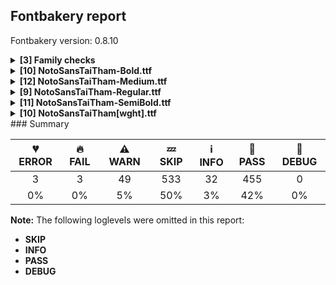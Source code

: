 ## Fontbakery report

Fontbakery version: 0.8.10

<details><summary><b>[3] Family checks</b></summary><div><details><summary>🔥 <b>FAIL:</b> Checking all files are in the same directory. (<a href="https://font-bakery.readthedocs.io/en/stable/fontbakery/profiles/universal.html#com.google.fonts/check/family/single_directory">com.google.fonts/check/family/single_directory</a>)</summary><div>


* 🔥 **FAIL** Not all fonts passed in the command line are in the same directory. This may lead to bad results as the tool will interpret all font files as belonging to a single font family. The detected directories are: ['fonts/NotoSansTaiTham/googlefonts/ttf', 'fonts/NotoSansTaiTham/googlefonts/variable-ttf'] [code: single-directory]
</div></details><details><summary>🔥 <b>FAIL:</b> Fonts have consistent PANOSE proportion? (<a href="https://font-bakery.readthedocs.io/en/stable/fontbakery/profiles/os2.html#com.google.fonts/check/family/panose_proportion">com.google.fonts/check/family/panose_proportion</a>)</summary><div>


* 🔥 **FAIL** PANOSE proportion is not the same across this family. In order to fix this, please make sure that the panose.bProportion value is the same in the OS/2 table of all of this family font files. [code: inconsistency]
</div></details><details><summary>🔥 <b>FAIL:</b> Fonts have consistent PANOSE family type? (<a href="https://font-bakery.readthedocs.io/en/stable/fontbakery/profiles/os2.html#com.google.fonts/check/family/panose_familytype">com.google.fonts/check/family/panose_familytype</a>)</summary><div>


* 🔥 **FAIL** PANOSE family type is not the same across this family. In order to fix this, please make sure that the panose.bFamilyType value is the same in the OS/2 table of all of this family font files. [code: inconsistency]
</div></details><br></div></details><details><summary><b>[10] NotoSansTaiTham-Bold.ttf</b></summary><div><details><summary>⚠ <b>WARN:</b> Glyphs are similiar to Google Fonts version? (<a href="https://font-bakery.readthedocs.io/en/stable/fontbakery/profiles/googlefonts.html#com.google.fonts/check/production_glyphs_similarity">com.google.fonts/check/production_glyphs_similarity</a>)</summary><div>


* ⚠ **WARN** Following glyphs differ greatly from Google Fonts version:
	* a_raMedial_signAetham
	* a_raMedial_signAitham
	* a_raMedial_signEtham
	* a_raMedial_signOotham
	* a_raMedial_signThamAitham
	* ba_raMedial_signAetham
	* ba_raMedial_signAitham
	* ba_raMedial_signOotham
	* ba_raMedial_signThamAitham
	* ba_signAetham and 464 more.

Use -F or --full-lists to disable shortening of long lists.
</div></details><details><summary>⚠ <b>WARN:</b> Are there caret positions declared for every ligature? (<a href="https://font-bakery.readthedocs.io/en/stable/fontbakery/profiles/googlefonts.html#com.google.fonts/check/ligature_carets">com.google.fonts/check/ligature_carets</a>)</summary><div>


* ⚠ **WARN** This font lacks caret positioning values for these ligature glyphs:
	- maiKang_maiSattham.blwf1
	- maiKang_tone1tham.blwf1
	- maiSat_maiSattham
	- maiSat_tone1tham
	- signI_maiKangLaitham
	- signI_maiKangtham
	- signO_maiSattham.blwf1
	- signO_tone1tham.blwf1
	- signOaAbove_tone1tham.blwf1
	- taHigh.watham
	- uni1AA9
	- wa_yaLowtham

   [code: incomplete-caret-pos-data]
</div></details><details><summary>⚠ <b>WARN:</b> Ensure fonts have ScriptLangTags declared on the 'meta' table. (<a href="https://font-bakery.readthedocs.io/en/stable/fontbakery/profiles/googlefonts.html#com.google.fonts/check/meta/script_lang_tags">com.google.fonts/check/meta/script_lang_tags</a>)</summary><div>


* ⚠ **WARN** This font file does not have a 'meta' table. [code: lacks-meta-table]
</div></details><details><summary>⚠ <b>WARN:</b> Check font contains no unreachable glyphs (<a href="https://font-bakery.readthedocs.io/en/stable/fontbakery/profiles/universal.html#com.google.fonts/check/unreachable_glyphs">com.google.fonts/check/unreachable_glyphs</a>)</summary><div>


* ⚠ **WARN** The following glyphs could not be reached by codepoint or substitution rules:

	- lue_raMedial_signAetham

	- lue_raMedial_signAitham

	- lue_raMedial_signEtham

	- lue_raMedial_signOotham

	- lue_raMedial_signThamAitham

	- lue_raMedialtham

	- lue_signAetham

	- lue_signAitham

	- lue_signEtham

	- lue_signOotham 

	- And 28 more.

Use -F or --full-lists to disable shortening of long lists.
 [code: unreachable-glyphs]
</div></details><details><summary>⚠ <b>WARN:</b> Check if each glyph has the recommended amount of contours. (<a href="https://font-bakery.readthedocs.io/en/stable/fontbakery/profiles/universal.html#com.google.fonts/check/contour_count">com.google.fonts/check/contour_count</a>)</summary><div>


* ⚠ **WARN** This check inspects the glyph outlines and detects the total number of contours in each of them. The expected values are infered from the typical ammounts of contours observed in a large collection of reference font families. The divergences listed below may simply indicate a significantly different design on some of your glyphs. On the other hand, some of these may flag actual bugs in the font such as glyphs mapped to an incorrect codepoint. Please consider reviewing the design and codepoint assignment of these to make sure they are correct.

The following glyphs do not have the recommended number of contours:

	- Glyph name: aogonek	Contours detected: 3	Expected: 2

	- Glyph name: uogonek	Contours detected: 2	Expected: 1

	- Glyph name: aogonek	Contours detected: 3	Expected: 2 

	- And Glyph name: uogonek	Contours detected: 2	Expected: 1
 [code: contour-count]
</div></details><details><summary>⚠ <b>WARN:</b> Ensure dotted circle glyph is present and can attach marks. (<a href="https://font-bakery.readthedocs.io/en/stable/fontbakery/profiles/universal.html#com.google.fonts/check/dotted_circle">com.google.fonts/check/dotted_circle</a>)</summary><div>


* ⚠ **WARN** No dotted circle glyph present [code: missing-dotted-circle]
</div></details><details><summary>⚠ <b>WARN:</b> Does GPOS table have kerning information? This check skips monospaced fonts as defined by post.isFixedPitch value (<a href="https://font-bakery.readthedocs.io/en/stable/fontbakery/profiles/gpos.html#com.google.fonts/check/gpos_kerning_info">com.google.fonts/check/gpos_kerning_info</a>)</summary><div>


* ⚠ **WARN** GPOS table lacks kerning information. [code: lacks-kern-info]
</div></details><details><summary>⚠ <b>WARN:</b> Are there any misaligned on-curve points? (<a href="https://font-bakery.readthedocs.io/en/stable/fontbakery/profiles/<Section: Outline Correctness Checks>.html#com.google.fonts/check/outline_alignment_miss">com.google.fonts/check/outline_alignment_miss</a>)</summary><div>


* ⚠ **WARN** The following glyphs have on-curve points which have potentially incorrect y coordinates:

	* two (U+0032): X=413.5,Y=698.5 (should be at cap-height 700?)

	* six (U+0036): X=241.5,Y=698.5 (should be at cap-height 700?)

	* C (U+0043): X=482.0,Y=-1.0 (should be at baseline 0?)

	* G (U+0047): X=527.5,Y=1.0 (should be at baseline 0?)

	* b (U+0062): X=286.0,Y=532.5 (should be at x-height 534?)

	* c (U+0063): X=394.5,Y=-0.5 (should be at baseline 0?)

	* d (U+0064): X=352.0,Y=533.0 (should be at x-height 534?)

	* e (U+0065): X=432.5,Y=-0.5 (should be at baseline 0?)

	* g (U+0067): X=555.0,Y=-1.0 (should be at baseline 0?)

	* p (U+0070): X=286.0,Y=532.0 (should be at x-height 534?) 

	* And 54 more.

Use -F or --full-lists to disable shortening of long lists. [code: found-misalignments]
</div></details><details><summary>⚠ <b>WARN:</b> Do outlines contain any jaggy segments? (<a href="https://font-bakery.readthedocs.io/en/stable/fontbakery/profiles/<Section: Outline Correctness Checks>.html#com.google.fonts/check/outline_jaggy_segments">com.google.fonts/check/outline_jaggy_segments</a>)</summary><div>


* ⚠ **WARN** The following glyphs have jaggy segments:

	* W (U+0057): B<<266.0,196.0>-<272.0,161.0>-<275.0,137.0>>/B<<275.0,137.0>-<278.0,162.0>-<284.0,196.5>> = 13.967789761532726

	* W (U+0057): B<<489.0,505.5>-<485.0,529.0>-<483.0,542.0>>/B<<483.0,542.0>-<482.0,529.0>-<477.5,505.5>> = 13.144867617550734

	* W (U+0057): B<<683.0,196.0>-<689.0,161.0>-<692.0,137.0>>/B<<692.0,137.0>-<695.0,162.0>-<701.0,196.5>> = 13.967789761532726

	* Wacute (U+1E82): B<<266.0,196.0>-<272.0,161.0>-<275.0,137.0>>/B<<275.0,137.0>-<278.0,162.0>-<284.0,196.5>> = 13.967789761532726

	* Wacute (U+1E82): B<<489.0,505.5>-<485.0,529.0>-<483.0,542.0>>/B<<483.0,542.0>-<482.0,529.0>-<477.5,505.5>> = 13.144867617550734

	* Wacute (U+1E82): B<<683.0,196.0>-<689.0,161.0>-<692.0,137.0>>/B<<692.0,137.0>-<695.0,162.0>-<701.0,196.5>> = 13.967789761532726

	* Wcircumflex (U+0174): B<<266.0,196.0>-<272.0,161.0>-<275.0,137.0>>/B<<275.0,137.0>-<278.0,162.0>-<284.0,196.5>> = 13.967789761532726

	* Wcircumflex (U+0174): B<<489.0,505.5>-<485.0,529.0>-<483.0,542.0>>/B<<483.0,542.0>-<482.0,529.0>-<477.5,505.5>> = 13.144867617550734

	* Wcircumflex (U+0174): B<<683.0,196.0>-<689.0,161.0>-<692.0,137.0>>/B<<692.0,137.0>-<695.0,162.0>-<701.0,196.5>> = 13.967789761532726

	* Wdieresis (U+1E84): B<<266.0,196.0>-<272.0,161.0>-<275.0,137.0>>/B<<275.0,137.0>-<278.0,162.0>-<284.0,196.5>> = 13.967789761532726 

	* And 5 more.

Use -F or --full-lists to disable shortening of long lists. [code: found-jaggy-segments]
</div></details><details><summary>⚠ <b>WARN:</b> Do outlines contain any semi-vertical or semi-horizontal lines? (<a href="https://font-bakery.readthedocs.io/en/stable/fontbakery/profiles/<Section: Outline Correctness Checks>.html#com.google.fonts/check/outline_semi_vertical">com.google.fonts/check/outline_semi_vertical</a>)</summary><div>


* ⚠ **WARN** The following glyphs have semi-vertical/semi-horizontal lines:

	* uni1A4F (U+1A4F): L<<199.0,35.0>--<200.0,-124.0>>

	* uni1A4F (U+1A4F): L<<76.0,203.0>--<202.0,204.0>>

	* uni1A4F (U+1A4F): L<<78.0,-86.0>--<76.0,203.0>>

	* uni1A50 (U+1A50): L<<84.0,203.0>--<211.0,204.0>> 

	* And uni1A50 (U+1A50): L<<89.0,385.0>--<87.0,660.0>> [code: found-semi-vertical]
</div></details><br></div></details><details><summary><b>[12] NotoSansTaiTham-Medium.ttf</b></summary><div><details><summary>⚠ <b>WARN:</b> Glyphs are similiar to Google Fonts version? (<a href="https://font-bakery.readthedocs.io/en/stable/fontbakery/profiles/googlefonts.html#com.google.fonts/check/production_glyphs_similarity">com.google.fonts/check/production_glyphs_similarity</a>)</summary><div>


* ⚠ **WARN** Following glyphs differ greatly from Google Fonts version:
	* a_raMedial_signAetham
	* a_raMedial_signAitham
	* a_raMedial_signEtham
	* a_raMedial_signOotham
	* a_raMedial_signThamAitham
	* ba_raMedial_signAetham
	* ba_raMedial_signAitham
	* ba_raMedial_signEtham
	* ba_raMedial_signOotham
	* ba_raMedial_signThamAitham and 574 more.

Use -F or --full-lists to disable shortening of long lists.
</div></details><details><summary>⚠ <b>WARN:</b> Are there caret positions declared for every ligature? (<a href="https://font-bakery.readthedocs.io/en/stable/fontbakery/profiles/googlefonts.html#com.google.fonts/check/ligature_carets">com.google.fonts/check/ligature_carets</a>)</summary><div>


* ⚠ **WARN** This font lacks caret positioning values for these ligature glyphs:
	- maiKang_maiSattham.blwf1
	- maiKang_tone1tham.blwf1
	- maiSat_maiSattham
	- maiSat_tone1tham
	- signI_maiKangLaitham
	- signI_maiKangtham
	- signO_maiSattham.blwf1
	- signO_tone1tham.blwf1
	- signOaAbove_tone1tham.blwf1
	- taHigh.watham
	- uni1AA9
	- wa_yaLowtham

   [code: incomplete-caret-pos-data]
</div></details><details><summary>⚠ <b>WARN:</b> Combined length of family and style must not exceed 27 characters. (<a href="https://font-bakery.readthedocs.io/en/stable/fontbakery/profiles/googlefonts.html#com.google.fonts/check/name/family_and_style_max_length">com.google.fonts/check/name/family_and_style_max_length</a>)</summary><div>


* ⚠ **WARN** The combined length of family and style exceeds 27 chars in the following 'WINDOWS' entries:
 FONT_FAMILY_NAME = 'Noto Sans Tai Tham Medium' / SUBFAMILY_NAME = 'Regular'

Please take a look at the conversation at https://github.com/googlefonts/fontbakery/issues/2179 in order to understand the reasoning behind these name table records max-length criteria. [code: too-long]
</div></details><details><summary>⚠ <b>WARN:</b> Ensure fonts have ScriptLangTags declared on the 'meta' table. (<a href="https://font-bakery.readthedocs.io/en/stable/fontbakery/profiles/googlefonts.html#com.google.fonts/check/meta/script_lang_tags">com.google.fonts/check/meta/script_lang_tags</a>)</summary><div>


* ⚠ **WARN** This font file does not have a 'meta' table. [code: lacks-meta-table]
</div></details><details><summary>⚠ <b>WARN:</b> Check font contains no unreachable glyphs (<a href="https://font-bakery.readthedocs.io/en/stable/fontbakery/profiles/universal.html#com.google.fonts/check/unreachable_glyphs">com.google.fonts/check/unreachable_glyphs</a>)</summary><div>


* ⚠ **WARN** The following glyphs could not be reached by codepoint or substitution rules:

	- lue_raMedial_signAetham

	- lue_raMedial_signAitham

	- lue_raMedial_signEtham

	- lue_raMedial_signOotham

	- lue_raMedial_signThamAitham

	- lue_raMedialtham

	- lue_signAetham

	- lue_signAitham

	- lue_signEtham

	- lue_signOotham 

	- And 28 more.

Use -F or --full-lists to disable shortening of long lists.
 [code: unreachable-glyphs]
</div></details><details><summary>⚠ <b>WARN:</b> Check if each glyph has the recommended amount of contours. (<a href="https://font-bakery.readthedocs.io/en/stable/fontbakery/profiles/universal.html#com.google.fonts/check/contour_count">com.google.fonts/check/contour_count</a>)</summary><div>


* ⚠ **WARN** This check inspects the glyph outlines and detects the total number of contours in each of them. The expected values are infered from the typical ammounts of contours observed in a large collection of reference font families. The divergences listed below may simply indicate a significantly different design on some of your glyphs. On the other hand, some of these may flag actual bugs in the font such as glyphs mapped to an incorrect codepoint. Please consider reviewing the design and codepoint assignment of these to make sure they are correct.

The following glyphs do not have the recommended number of contours:

	- Glyph name: aogonek	Contours detected: 3	Expected: 2

	- Glyph name: uogonek	Contours detected: 2	Expected: 1

	- Glyph name: aogonek	Contours detected: 3	Expected: 2 

	- And Glyph name: uogonek	Contours detected: 2	Expected: 1
 [code: contour-count]
</div></details><details><summary>⚠ <b>WARN:</b> Ensure dotted circle glyph is present and can attach marks. (<a href="https://font-bakery.readthedocs.io/en/stable/fontbakery/profiles/universal.html#com.google.fonts/check/dotted_circle">com.google.fonts/check/dotted_circle</a>)</summary><div>


* ⚠ **WARN** No dotted circle glyph present [code: missing-dotted-circle]
</div></details><details><summary>⚠ <b>WARN:</b> Does GPOS table have kerning information? This check skips monospaced fonts as defined by post.isFixedPitch value (<a href="https://font-bakery.readthedocs.io/en/stable/fontbakery/profiles/gpos.html#com.google.fonts/check/gpos_kerning_info">com.google.fonts/check/gpos_kerning_info</a>)</summary><div>


* ⚠ **WARN** GPOS table lacks kerning information. [code: lacks-kern-info]
</div></details><details><summary>⚠ <b>WARN:</b> Are there any misaligned on-curve points? (<a href="https://font-bakery.readthedocs.io/en/stable/fontbakery/profiles/<Section: Outline Correctness Checks>.html#com.google.fonts/check/outline_alignment_miss">com.google.fonts/check/outline_alignment_miss</a>)</summary><div>


* ⚠ **WARN** The following glyphs have on-curve points which have potentially incorrect y coordinates:

	* two (U+0032): X=149.0,Y=698.0 (should be at cap-height 700?)

	* three (U+0033): X=136.5,Y=-1.0 (should be at baseline 0?)

	* six (U+0036): X=243.5,Y=699.5 (should be at cap-height 700?)

	* nine (U+0039): X=96.0,Y=-1.0 (should be at baseline 0?)

	* at (U+0040): X=552.5,Y=-1.0 (should be at baseline 0?)

	* G (U+0047): X=534.5,Y=-0.5 (should be at baseline 0?)

	* S (U+0053): X=137.5,Y=-0.5 (should be at baseline 0?)

	* a (U+0061): X=188.5,Y=534.5 (should be at x-height 534?)

	* c (U+0063): X=383.0,Y=-2.0 (should be at baseline 0?)

	* e (U+0065): X=414.5,Y=-1.5 (should be at baseline 0?) 

	* And 85 more.

Use -F or --full-lists to disable shortening of long lists. [code: found-misalignments]
</div></details><details><summary>⚠ <b>WARN:</b> Do any segments have colinear vectors? (<a href="https://font-bakery.readthedocs.io/en/stable/fontbakery/profiles/<Section: Outline Correctness Checks>.html#com.google.fonts/check/outline_colinear_vectors">com.google.fonts/check/outline_colinear_vectors</a>)</summary><div>


* ⚠ **WARN** The following glyphs have colinear vectors:

	* uni1A3D (U+1A3D): L<<504.0,266.0>--<504.0,266.0>> -> L<<504.0,266.0>--<504.0,266.0>>

	* uni1A47 (U+1A47): L<<493.0,268.0>--<493.0,268.0>> -> L<<493.0,268.0>--<493.0,268.0>>

	* uni1A48 (U+1A48): L<<499.0,268.0>--<499.0,268.0>> -> L<<499.0,268.0>--<499.0,268.0>>

	* uni1A54 (U+1A54): L<<506.0,268.0>--<506.0,268.0>> -> L<<506.0,268.0>--<506.0,268.0>>

	* uni1A54 (U+1A54): L<<902.0,268.0>--<902.0,267.0>> -> L<<902.0,267.0>--<902.0,266.0>> 

	* And uni1AA2 (U+1AA2): L<<506.0,268.0>--<506.0,268.0>> -> L<<506.0,268.0>--<506.0,268.0>> [code: found-colinear-vectors]
</div></details><details><summary>⚠ <b>WARN:</b> Do outlines contain any jaggy segments? (<a href="https://font-bakery.readthedocs.io/en/stable/fontbakery/profiles/<Section: Outline Correctness Checks>.html#com.google.fonts/check/outline_jaggy_segments">com.google.fonts/check/outline_jaggy_segments</a>)</summary><div>


* ⚠ **WARN** The following glyphs have jaggy segments:

	* W (U+0057): B<<474.5,553.0>-<469.0,579.0>-<467.0,591.0>>/B<<467.0,591.0>-<466.0,579.0>-<460.5,553.5>> = 14.22596389875178

	* W (U+0057): B<<667.0,199.5>-<677.0,151.0>-<682.0,116.0>>/B<<682.0,116.0>-<686.0,153.0>-<696.0,200.0>> = 14.300277449185549

	* Wacute (U+1E82): B<<474.5,553.0>-<469.0,579.0>-<467.0,591.0>>/B<<467.0,591.0>-<466.0,579.0>-<460.5,553.5>> = 14.22596389875178

	* Wacute (U+1E82): B<<667.0,199.5>-<677.0,151.0>-<682.0,116.0>>/B<<682.0,116.0>-<686.0,153.0>-<696.0,200.0>> = 14.300277449185549

	* Wcircumflex (U+0174): B<<474.5,553.0>-<469.0,579.0>-<467.0,591.0>>/B<<467.0,591.0>-<466.0,579.0>-<460.5,553.5>> = 14.22596389875178

	* Wcircumflex (U+0174): B<<667.0,199.5>-<677.0,151.0>-<682.0,116.0>>/B<<682.0,116.0>-<686.0,153.0>-<696.0,200.0>> = 14.300277449185549

	* Wdieresis (U+1E84): B<<474.5,553.0>-<469.0,579.0>-<467.0,591.0>>/B<<467.0,591.0>-<466.0,579.0>-<460.5,553.5>> = 14.22596389875178

	* Wdieresis (U+1E84): B<<667.0,199.5>-<677.0,151.0>-<682.0,116.0>>/B<<682.0,116.0>-<686.0,153.0>-<696.0,200.0>> = 14.300277449185549

	* Wgrave (U+1E80): B<<474.5,553.0>-<469.0,579.0>-<467.0,591.0>>/B<<467.0,591.0>-<466.0,579.0>-<460.5,553.5>> = 14.22596389875178 

	* And Wgrave (U+1E80): B<<667.0,199.5>-<677.0,151.0>-<682.0,116.0>>/B<<682.0,116.0>-<686.0,153.0>-<696.0,200.0>> = 14.300277449185549 [code: found-jaggy-segments]
</div></details><details><summary>⚠ <b>WARN:</b> Do outlines contain any semi-vertical or semi-horizontal lines? (<a href="https://font-bakery.readthedocs.io/en/stable/fontbakery/profiles/<Section: Outline Correctness Checks>.html#com.google.fonts/check/outline_semi_vertical">com.google.fonts/check/outline_semi_vertical</a>)</summary><div>


* ⚠ **WARN** The following glyphs have semi-vertical/semi-horizontal lines:

	* uni1A2A (U+1A2A): L<<87.0,271.0>--<89.0,636.0>>

	* uni1A4F (U+1A4F): L<<82.0,-86.0>--<80.0,169.0>>

	* uni1A50 (U+1A50): L<<173.0,47.0>--<174.0,-124.0>>

	* uni1A50 (U+1A50): L<<179.0,705.0>--<178.0,490.0>> 

	* And uni1A50 (U+1A50): L<<84.0,-86.0>--<83.0,169.0>> [code: found-semi-vertical]
</div></details><br></div></details><details><summary><b>[9] NotoSansTaiTham-Regular.ttf</b></summary><div><details><summary>⚠ <b>WARN:</b> Glyphs are similiar to Google Fonts version? (<a href="https://font-bakery.readthedocs.io/en/stable/fontbakery/profiles/googlefonts.html#com.google.fonts/check/production_glyphs_similarity">com.google.fonts/check/production_glyphs_similarity</a>)</summary><div>


* ⚠ **WARN** Following glyphs differ greatly from Google Fonts version:
	* a_raMedial_signAitham
	* a_raMedial_signOotham
	* chaHigh_raMedial_signAitham
	* chaHigh_raMedial_signOotham
	* chaHigh_raMedial_signThamAitham
	* chaHigh_signAitham
	* chaHigh_signOotham
	* chaHigh_signThamAitham
	* greatSa_raMedial_signAitham
	* greatSa_raMedial_signOotham and 101 more.

Use -F or --full-lists to disable shortening of long lists.
</div></details><details><summary>⚠ <b>WARN:</b> Are there caret positions declared for every ligature? (<a href="https://font-bakery.readthedocs.io/en/stable/fontbakery/profiles/googlefonts.html#com.google.fonts/check/ligature_carets">com.google.fonts/check/ligature_carets</a>)</summary><div>


* ⚠ **WARN** This font lacks caret positioning values for these ligature glyphs:
	- maiKang_maiSattham.blwf1
	- maiKang_tone1tham.blwf1
	- maiSat_maiSattham
	- maiSat_tone1tham
	- signI_maiKangLaitham
	- signI_maiKangtham
	- signO_maiSattham.blwf1
	- signO_tone1tham.blwf1
	- signOaAbove_tone1tham.blwf1
	- taHigh.watham
	- uni1AA9
	- wa_yaLowtham

   [code: incomplete-caret-pos-data]
</div></details><details><summary>⚠ <b>WARN:</b> Ensure fonts have ScriptLangTags declared on the 'meta' table. (<a href="https://font-bakery.readthedocs.io/en/stable/fontbakery/profiles/googlefonts.html#com.google.fonts/check/meta/script_lang_tags">com.google.fonts/check/meta/script_lang_tags</a>)</summary><div>


* ⚠ **WARN** This font file does not have a 'meta' table. [code: lacks-meta-table]
</div></details><details><summary>⚠ <b>WARN:</b> Check font contains no unreachable glyphs (<a href="https://font-bakery.readthedocs.io/en/stable/fontbakery/profiles/universal.html#com.google.fonts/check/unreachable_glyphs">com.google.fonts/check/unreachable_glyphs</a>)</summary><div>


* ⚠ **WARN** The following glyphs could not be reached by codepoint or substitution rules:

	- lue_raMedial_signAetham

	- lue_raMedial_signAitham

	- lue_raMedial_signEtham

	- lue_raMedial_signOotham

	- lue_raMedial_signThamAitham

	- lue_raMedialtham

	- lue_signAetham

	- lue_signAitham

	- lue_signEtham

	- lue_signOotham 

	- And 28 more.

Use -F or --full-lists to disable shortening of long lists.
 [code: unreachable-glyphs]
</div></details><details><summary>⚠ <b>WARN:</b> Check if each glyph has the recommended amount of contours. (<a href="https://font-bakery.readthedocs.io/en/stable/fontbakery/profiles/universal.html#com.google.fonts/check/contour_count">com.google.fonts/check/contour_count</a>)</summary><div>


* ⚠ **WARN** This check inspects the glyph outlines and detects the total number of contours in each of them. The expected values are infered from the typical ammounts of contours observed in a large collection of reference font families. The divergences listed below may simply indicate a significantly different design on some of your glyphs. On the other hand, some of these may flag actual bugs in the font such as glyphs mapped to an incorrect codepoint. Please consider reviewing the design and codepoint assignment of these to make sure they are correct.

The following glyphs do not have the recommended number of contours:

	- Glyph name: aogonek	Contours detected: 3	Expected: 2

	- Glyph name: uogonek	Contours detected: 2	Expected: 1

	- Glyph name: aogonek	Contours detected: 3	Expected: 2 

	- And Glyph name: uogonek	Contours detected: 2	Expected: 1
 [code: contour-count]
</div></details><details><summary>⚠ <b>WARN:</b> Ensure dotted circle glyph is present and can attach marks. (<a href="https://font-bakery.readthedocs.io/en/stable/fontbakery/profiles/universal.html#com.google.fonts/check/dotted_circle">com.google.fonts/check/dotted_circle</a>)</summary><div>


* ⚠ **WARN** No dotted circle glyph present [code: missing-dotted-circle]
</div></details><details><summary>⚠ <b>WARN:</b> Does GPOS table have kerning information? This check skips monospaced fonts as defined by post.isFixedPitch value (<a href="https://font-bakery.readthedocs.io/en/stable/fontbakery/profiles/gpos.html#com.google.fonts/check/gpos_kerning_info">com.google.fonts/check/gpos_kerning_info</a>)</summary><div>


* ⚠ **WARN** GPOS table lacks kerning information. [code: lacks-kern-info]
</div></details><details><summary>⚠ <b>WARN:</b> Do any segments have colinear vectors? (<a href="https://font-bakery.readthedocs.io/en/stable/fontbakery/profiles/<Section: Outline Correctness Checks>.html#com.google.fonts/check/outline_colinear_vectors">com.google.fonts/check/outline_colinear_vectors</a>)</summary><div>


* ⚠ **WARN** The following glyphs have colinear vectors:

	* uni1A2C (U+1A2C): L<<518.0,268.0>--<518.0,268.0>> -> L<<518.0,268.0>--<518.0,268.0>>

	* uni1A32 (U+1A32): L<<539.0,266.0>--<539.0,266.0>> -> L<<539.0,266.0>--<539.0,266.0>>

	* uni1A3D (U+1A3D): L<<489.0,266.0>--<489.0,266.0>> -> L<<489.0,266.0>--<489.0,266.0>>

	* uni1A47 (U+1A47): L<<474.0,268.0>--<474.0,268.0>> -> L<<474.0,268.0>--<474.0,268.0>>

	* uni1A48 (U+1A48): L<<482.0,268.0>--<482.0,268.0>> -> L<<482.0,268.0>--<482.0,268.0>>

	* uni1A54 (U+1A54): L<<492.0,268.0>--<492.0,268.0>> -> L<<492.0,268.0>--<492.0,268.0>>

	* uni1A54 (U+1A54): L<<891.0,268.0>--<891.0,268.0>> -> L<<891.0,268.0>--<891.0,268.0>>

	* uni1A93 (U+1A93): L<<539.0,267.0>--<539.0,267.0>> -> L<<539.0,267.0>--<539.0,267.0>> 

	* And uni1AA2 (U+1AA2): L<<491.0,268.0>--<491.0,268.0>> -> L<<491.0,268.0>--<491.0,268.0>> [code: found-colinear-vectors]
</div></details><details><summary>⚠ <b>WARN:</b> Do outlines contain any semi-vertical or semi-horizontal lines? (<a href="https://font-bakery.readthedocs.io/en/stable/fontbakery/profiles/<Section: Outline Correctness Checks>.html#com.google.fonts/check/outline_semi_vertical">com.google.fonts/check/outline_semi_vertical</a>)</summary><div>


* ⚠ **WARN** The following glyphs have semi-vertical/semi-horizontal lines:

	* uni1A2A (U+1A2A): L<<88.0,271.0>--<90.0,635.0>>

	* uni1A4F (U+1A4F): L<<157.0,53.0>--<158.0,-124.0>>

	* uni1A4F (U+1A4F): L<<83.0,-86.0>--<81.0,156.0>>

	* uni1A50 (U+1A50): L<<159.0,52.0>--<160.0,-124.0>>

	* uni1A50 (U+1A50): L<<84.0,-86.0>--<82.0,156.0>> 

	* And uni1A50 (U+1A50): L<<86.0,419.0>--<87.0,636.0>> [code: found-semi-vertical]
</div></details><br></div></details><details><summary><b>[11] NotoSansTaiTham-SemiBold.ttf</b></summary><div><details><summary>⚠ <b>WARN:</b> Glyphs are similiar to Google Fonts version? (<a href="https://font-bakery.readthedocs.io/en/stable/fontbakery/profiles/googlefonts.html#com.google.fonts/check/production_glyphs_similarity">com.google.fonts/check/production_glyphs_similarity</a>)</summary><div>


* ⚠ **WARN** Following glyphs differ greatly from Google Fonts version:
	* a_raMedial_signAetham
	* a_raMedial_signAitham
	* a_raMedial_signEtham
	* a_raMedial_signOotham
	* a_raMedial_signThamAitham
	* ba_raMedial_signAetham
	* ba_raMedial_signAitham
	* ba_raMedial_signEtham
	* ba_raMedial_signOotham
	* ba_raMedial_signThamAitham and 562 more.

Use -F or --full-lists to disable shortening of long lists.
</div></details><details><summary>⚠ <b>WARN:</b> Are there caret positions declared for every ligature? (<a href="https://font-bakery.readthedocs.io/en/stable/fontbakery/profiles/googlefonts.html#com.google.fonts/check/ligature_carets">com.google.fonts/check/ligature_carets</a>)</summary><div>


* ⚠ **WARN** This font lacks caret positioning values for these ligature glyphs:
	- maiKang_maiSattham.blwf1
	- maiKang_tone1tham.blwf1
	- maiSat_maiSattham
	- maiSat_tone1tham
	- signI_maiKangLaitham
	- signI_maiKangtham
	- signO_maiSattham.blwf1
	- signO_tone1tham.blwf1
	- signOaAbove_tone1tham.blwf1
	- taHigh.watham
	- uni1AA9
	- wa_yaLowtham

   [code: incomplete-caret-pos-data]
</div></details><details><summary>⚠ <b>WARN:</b> Combined length of family and style must not exceed 27 characters. (<a href="https://font-bakery.readthedocs.io/en/stable/fontbakery/profiles/googlefonts.html#com.google.fonts/check/name/family_and_style_max_length">com.google.fonts/check/name/family_and_style_max_length</a>)</summary><div>


* ⚠ **WARN** The combined length of family and style exceeds 27 chars in the following 'WINDOWS' entries:
 FONT_FAMILY_NAME = 'Noto Sans Tai Tham SemiBold' / SUBFAMILY_NAME = 'Regular'

Please take a look at the conversation at https://github.com/googlefonts/fontbakery/issues/2179 in order to understand the reasoning behind these name table records max-length criteria. [code: too-long]
</div></details><details><summary>⚠ <b>WARN:</b> Ensure fonts have ScriptLangTags declared on the 'meta' table. (<a href="https://font-bakery.readthedocs.io/en/stable/fontbakery/profiles/googlefonts.html#com.google.fonts/check/meta/script_lang_tags">com.google.fonts/check/meta/script_lang_tags</a>)</summary><div>


* ⚠ **WARN** This font file does not have a 'meta' table. [code: lacks-meta-table]
</div></details><details><summary>⚠ <b>WARN:</b> Check font contains no unreachable glyphs (<a href="https://font-bakery.readthedocs.io/en/stable/fontbakery/profiles/universal.html#com.google.fonts/check/unreachable_glyphs">com.google.fonts/check/unreachable_glyphs</a>)</summary><div>


* ⚠ **WARN** The following glyphs could not be reached by codepoint or substitution rules:

	- lue_raMedial_signAetham

	- lue_raMedial_signAitham

	- lue_raMedial_signEtham

	- lue_raMedial_signOotham

	- lue_raMedial_signThamAitham

	- lue_raMedialtham

	- lue_signAetham

	- lue_signAitham

	- lue_signEtham

	- lue_signOotham 

	- And 28 more.

Use -F or --full-lists to disable shortening of long lists.
 [code: unreachable-glyphs]
</div></details><details><summary>⚠ <b>WARN:</b> Check if each glyph has the recommended amount of contours. (<a href="https://font-bakery.readthedocs.io/en/stable/fontbakery/profiles/universal.html#com.google.fonts/check/contour_count">com.google.fonts/check/contour_count</a>)</summary><div>


* ⚠ **WARN** This check inspects the glyph outlines and detects the total number of contours in each of them. The expected values are infered from the typical ammounts of contours observed in a large collection of reference font families. The divergences listed below may simply indicate a significantly different design on some of your glyphs. On the other hand, some of these may flag actual bugs in the font such as glyphs mapped to an incorrect codepoint. Please consider reviewing the design and codepoint assignment of these to make sure they are correct.

The following glyphs do not have the recommended number of contours:

	- Glyph name: aogonek	Contours detected: 3	Expected: 2

	- Glyph name: uogonek	Contours detected: 2	Expected: 1

	- Glyph name: aogonek	Contours detected: 3	Expected: 2 

	- And Glyph name: uogonek	Contours detected: 2	Expected: 1
 [code: contour-count]
</div></details><details><summary>⚠ <b>WARN:</b> Ensure dotted circle glyph is present and can attach marks. (<a href="https://font-bakery.readthedocs.io/en/stable/fontbakery/profiles/universal.html#com.google.fonts/check/dotted_circle">com.google.fonts/check/dotted_circle</a>)</summary><div>


* ⚠ **WARN** No dotted circle glyph present [code: missing-dotted-circle]
</div></details><details><summary>⚠ <b>WARN:</b> Does GPOS table have kerning information? This check skips monospaced fonts as defined by post.isFixedPitch value (<a href="https://font-bakery.readthedocs.io/en/stable/fontbakery/profiles/gpos.html#com.google.fonts/check/gpos_kerning_info">com.google.fonts/check/gpos_kerning_info</a>)</summary><div>


* ⚠ **WARN** GPOS table lacks kerning information. [code: lacks-kern-info]
</div></details><details><summary>⚠ <b>WARN:</b> Are there any misaligned on-curve points? (<a href="https://font-bakery.readthedocs.io/en/stable/fontbakery/profiles/<Section: Outline Correctness Checks>.html#com.google.fonts/check/outline_alignment_miss">com.google.fonts/check/outline_alignment_miss</a>)</summary><div>


* ⚠ **WARN** The following glyphs have on-curve points which have potentially incorrect y coordinates:

	* two (U+0032): X=405.0,Y=699.5 (should be at cap-height 700?)

	* three (U+0033): X=135.0,Y=-0.5 (should be at baseline 0?)

	* six (U+0036): X=242.5,Y=699.5 (should be at cap-height 700?)

	* nine (U+0039): X=90.0,Y=-2.0 (should be at baseline 0?)

	* C (U+0043): X=485.5,Y=-2.0 (should be at baseline 0?)

	* G (U+0047): X=531.0,Y=0.5 (should be at baseline 0?)

	* c (U+0063): X=388.5,Y=-1.0 (should be at baseline 0?)

	* e (U+0065): X=423.0,Y=-1.0 (should be at baseline 0?)

	* h (U+0068): X=275.5,Y=532.0 (should be at x-height 534?)

	* m (U+006D): X=270.5,Y=532.5 (should be at x-height 534?) 

	* And 64 more.

Use -F or --full-lists to disable shortening of long lists. [code: found-misalignments]
</div></details><details><summary>⚠ <b>WARN:</b> Do outlines contain any jaggy segments? (<a href="https://font-bakery.readthedocs.io/en/stable/fontbakery/profiles/<Section: Outline Correctness Checks>.html#com.google.fonts/check/outline_jaggy_segments">com.google.fonts/check/outline_jaggy_segments</a>)</summary><div>


* ⚠ **WARN** The following glyphs have jaggy segments:

	* W (U+0057): B<<257.0,182.5>-<263.0,150.0>-<266.0,126.0>>/B<<266.0,126.0>-<269.0,151.0>-<275.0,184.0>> = 13.967789761532726

	* W (U+0057): B<<482.5,523.0>-<476.0,553.0>-<475.0,567.0>>/B<<475.0,567.0>-<473.0,553.0>-<467.5,523.5>> = 12.215719134130818

	* W (U+0057): B<<678.0,182.0>-<684.0,150.0>-<687.0,126.0>>/B<<687.0,126.0>-<690.0,151.0>-<695.5,183.0>> = 13.967789761532726

	* Wacute (U+1E82): B<<257.0,182.5>-<263.0,150.0>-<266.0,126.0>>/B<<266.0,126.0>-<269.0,151.0>-<275.0,184.0>> = 13.967789761532726

	* Wacute (U+1E82): B<<482.5,523.0>-<476.0,553.0>-<475.0,567.0>>/B<<475.0,567.0>-<473.0,553.0>-<467.5,523.5>> = 12.215719134130818

	* Wacute (U+1E82): B<<678.0,182.0>-<684.0,150.0>-<687.0,126.0>>/B<<687.0,126.0>-<690.0,151.0>-<695.5,183.0>> = 13.967789761532726

	* Wcircumflex (U+0174): B<<257.0,182.5>-<263.0,150.0>-<266.0,126.0>>/B<<266.0,126.0>-<269.0,151.0>-<275.0,184.0>> = 13.967789761532726

	* Wcircumflex (U+0174): B<<482.5,523.0>-<476.0,553.0>-<475.0,567.0>>/B<<475.0,567.0>-<473.0,553.0>-<467.5,523.5>> = 12.215719134130818

	* Wcircumflex (U+0174): B<<678.0,182.0>-<684.0,150.0>-<687.0,126.0>>/B<<687.0,126.0>-<690.0,151.0>-<695.5,183.0>> = 13.967789761532726

	* Wdieresis (U+1E84): B<<257.0,182.5>-<263.0,150.0>-<266.0,126.0>>/B<<266.0,126.0>-<269.0,151.0>-<275.0,184.0>> = 13.967789761532726 

	* And 5 more.

Use -F or --full-lists to disable shortening of long lists. [code: found-jaggy-segments]
</div></details><details><summary>⚠ <b>WARN:</b> Do outlines contain any semi-vertical or semi-horizontal lines? (<a href="https://font-bakery.readthedocs.io/en/stable/fontbakery/profiles/<Section: Outline Correctness Checks>.html#com.google.fonts/check/outline_semi_vertical">com.google.fonts/check/outline_semi_vertical</a>)</summary><div>


* ⚠ **WARN** The following glyphs have semi-vertical/semi-horizontal lines:

	* uni1A2A (U+1A2A): L<<86.0,271.0>--<87.0,638.0>>

	* uni1A4F (U+1A4F): L<<183.0,41.0>--<184.0,-124.0>>

	* uni1A4F (U+1A4F): L<<80.0,-86.0>--<78.0,185.0>>

	* uni1A50 (U+1A50): L<<191.0,42.0>--<192.0,-124.0>>

	* uni1A50 (U+1A50): L<<197.0,706.0>--<196.0,493.0>>

	* uni1A50 (U+1A50): L<<84.0,-86.0>--<83.0,185.0>> 

	* And uni1A50 (U+1A50): L<<88.0,398.0>--<87.0,651.0>> [code: found-semi-vertical]
</div></details><br></div></details><details><summary><b>[10] NotoSansTaiTham[wght].ttf</b></summary><div><details><summary>💔 <b>ERROR:</b> Check font names are correct (<a href="https://font-bakery.readthedocs.io/en/stable/fontbakery/profiles/googlefonts.html#com.google.fonts/check/font_names">com.google.fonts/check/font_names</a>)</summary><div>


* 💔 **ERROR** The condition <FontBakeryCondition:expected_font_names> had an error: KeyError: 'fvar'
</div></details><details><summary>💔 <b>ERROR:</b> Check a font's STAT table contains compulsory Axis Values. (<a href="https://font-bakery.readthedocs.io/en/stable/fontbakery/profiles/googlefonts.html#com.google.fonts/check/STAT">com.google.fonts/check/STAT</a>)</summary><div>


* 💔 **ERROR** The condition <FontBakeryCondition:expected_font_names> had an error: KeyError: 'fvar'
</div></details><details><summary>💔 <b>ERROR:</b> Check variable font instances (<a href="https://font-bakery.readthedocs.io/en/stable/fontbakery/profiles/googlefonts.html#com.google.fonts/check/fvar_instances">com.google.fonts/check/fvar_instances</a>)</summary><div>


* 💔 **ERROR** The condition <FontBakeryCondition:expected_font_names> had an error: KeyError: 'fvar'
</div></details><details><summary>⚠ <b>WARN:</b> Are there caret positions declared for every ligature? (<a href="https://font-bakery.readthedocs.io/en/stable/fontbakery/profiles/googlefonts.html#com.google.fonts/check/ligature_carets">com.google.fonts/check/ligature_carets</a>)</summary><div>


* ⚠ **WARN** This font lacks caret position values for ligature glyphs on its GDEF table. [code: lacks-caret-pos]
</div></details><details><summary>⚠ <b>WARN:</b> Is there kerning info for non-ligated sequences? (<a href="https://font-bakery.readthedocs.io/en/stable/fontbakery/profiles/googlefonts.html#com.google.fonts/check/kerning_for_non_ligated_sequences">com.google.fonts/check/kerning_for_non_ligated_sequences</a>)</summary><div>


* ⚠ **WARN** GPOS table lacks kerning info for the following non-ligated sequences:

	- uni1A55 + uni1A20

	- uni1A20 + uni1A6F

	- uni1A6F + uni1A20

	- uni1A20 + uni1A71

	- uni1A71 + uni1A20

	- uni1A20 + uni1A6E

	- uni1A6E + uni1A20

	- uni1A20 + uni1A70

	- uni1A70 + uni1A20

	- uni1A20 + uni1A72 

	- And 13 more.

Use -F or --full-lists to disable shortening of long lists. [code: lacks-kern-info]
</div></details><details><summary>⚠ <b>WARN:</b> Ensure variable fonts include an avar table. (<a href="https://font-bakery.readthedocs.io/en/stable/fontbakery/profiles/googlefonts.html#com.google.fonts/check/mandatory_avar_table">com.google.fonts/check/mandatory_avar_table</a>)</summary><div>


* ⚠ **WARN** This variable font does not have an avar table. [code: missing-avar]
</div></details><details><summary>⚠ <b>WARN:</b> Ensure fonts have ScriptLangTags declared on the 'meta' table. (<a href="https://font-bakery.readthedocs.io/en/stable/fontbakery/profiles/googlefonts.html#com.google.fonts/check/meta/script_lang_tags">com.google.fonts/check/meta/script_lang_tags</a>)</summary><div>


* ⚠ **WARN** This font file does not have a 'meta' table. [code: lacks-meta-table]
</div></details><details><summary>⚠ <b>WARN:</b> Check font contains no unreachable glyphs (<a href="https://font-bakery.readthedocs.io/en/stable/fontbakery/profiles/universal.html#com.google.fonts/check/unreachable_glyphs">com.google.fonts/check/unreachable_glyphs</a>)</summary><div>


* ⚠ **WARN** The following glyphs could not be reached by codepoint or substitution rules:

	- lue_raMedial_signAetham

	- lue_raMedial_signAitham

	- lue_raMedial_signEtham

	- lue_raMedial_signOotham

	- lue_raMedial_signThamAitham

	- lue_raMedialtham

	- lue_signAetham

	- lue_signAitham

	- lue_signEtham

	- lue_signOotham 

	- And 28 more.

Use -F or --full-lists to disable shortening of long lists.
 [code: unreachable-glyphs]
</div></details><details><summary>⚠ <b>WARN:</b> Ensure dotted circle glyph is present and can attach marks. (<a href="https://font-bakery.readthedocs.io/en/stable/fontbakery/profiles/universal.html#com.google.fonts/check/dotted_circle">com.google.fonts/check/dotted_circle</a>)</summary><div>


* ⚠ **WARN** No dotted circle glyph present [code: missing-dotted-circle]
</div></details><details><summary>⚠ <b>WARN:</b> Check mark characters are in GDEF mark glyph class. (<a href="https://font-bakery.readthedocs.io/en/stable/fontbakery/profiles/gdef.html#com.google.fonts/check/gdef_mark_chars">com.google.fonts/check/gdef_mark_chars</a>)</summary><div>


* ⚠ **WARN** The following mark characters could be in the GDEF mark glyph class:
	 uni1A56 (U+1A56), uni1A58 (U+1A58), uni1A59 (U+1A59), uni1A5A (U+1A5A), uni1A5B (U+1A5B), uni1A5C (U+1A5C), uni1A5D (U+1A5D), uni1A5E (U+1A5E), uni1A60 (U+1A60), uni1A65 (U+1A65) and 14 more.

Use -F or --full-lists to disable shortening of long lists. [code: mark-chars]
</div></details><br></div></details>
### Summary

| 💔 ERROR | 🔥 FAIL | ⚠ WARN | 💤 SKIP | ℹ INFO | 🍞 PASS | 🔎 DEBUG |
|:-----:|:----:|:----:|:----:|:----:|:----:|:----:|
| 3 | 3 | 49 | 533 | 32 | 455 | 0 |
| 0% | 0% | 5% | 50% | 3% | 42% | 0% |

**Note:** The following loglevels were omitted in this report:
* **SKIP**
* **INFO**
* **PASS**
* **DEBUG**
